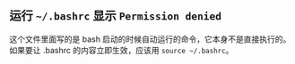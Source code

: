 ## 运行 `~/.bashrc` 显示 `Permission denied`

这个文件里面写的是 bash 启动的时候自动运行的命令，它本身不是直接执行的。如果要让 .bashrc 的内容立即生效，应该用 `source ~/.bashrc`。